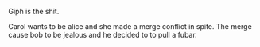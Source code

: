 Giph is the shit.

Carol wants to be alice and she made a merge conflict in spite. The merge cause bob to be jealous and he decided to to pull a fubar. 
